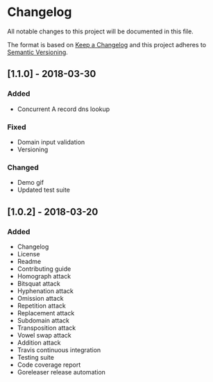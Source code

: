# Changelog
All notable changes to this project will be documented in this file.

The format is based on [Keep a Changelog](http://keepachangelog.com/en/1.0.0/)
and this project adheres to [Semantic Versioning](http://semver.org/spec/v2.0.0.html).

## [1.1.0] - 2018-03-30
### Added
- Concurrent A record dns lookup

### Fixed
- Domain input validation
- Versioning

### Changed
- Demo gif
- Updated test suite

## [1.0.2] - 2018-03-20
### Added
- Changelog
- License
- Readme
- Contributing guide
- Homograph attack
- Bitsquat attack
- Hyphenation attack
- Omission attack
- Repetition attack
- Replacement attack
- Subdomain attack
- Transposition attack
- Vowel swap attack
- Addition attack
- Travis continuous integration
- Testing suite
- Code coverage report
- Goreleaser release automation

